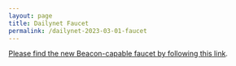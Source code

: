 ```yaml
---
layout: page
title: Dailynet Faucet
permalink: /dailynet-2023-03-01-faucet
---
```


[Please find the new Beacon-capable faucet by following this link](https://faucet.dailynet-2023-03-01.teztnets.xyz).
